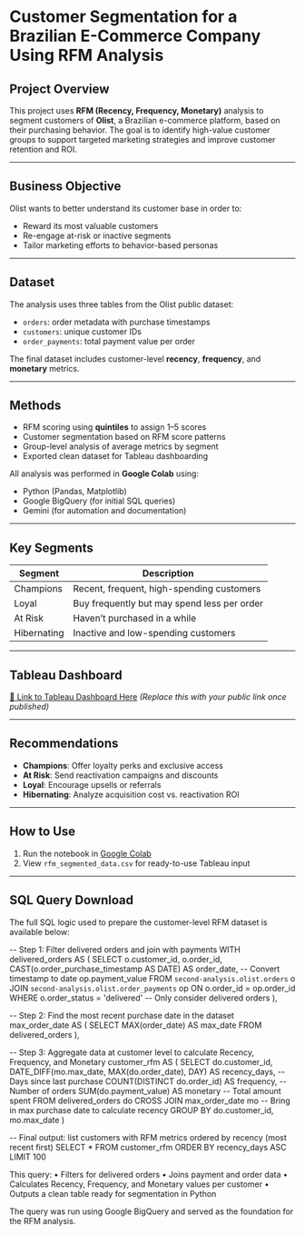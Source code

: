 # Customer Segmentation for a Brazilian E-Commerce Company Using RFM Analysis

## Project Overview

This project uses **RFM (Recency, Frequency, Monetary)** analysis to segment customers of **Olist**, a Brazilian e-commerce platform, based on their purchasing behavior. The goal is to identify high-value customer groups to support targeted marketing strategies and improve customer retention and ROI.

---

## Business Objective

Olist wants to better understand its customer base in order to:
- Reward its most valuable customers
- Re-engage at-risk or inactive segments
- Tailor marketing efforts to behavior-based personas

---

## Dataset

The analysis uses three tables from the Olist public dataset:
- `orders`: order metadata with purchase timestamps
- `customers`: unique customer IDs
- `order_payments`: total payment value per order

The final dataset includes customer-level **recency**, **frequency**, and **monetary** metrics.

---

## Methods

- RFM scoring using **quintiles** to assign 1–5 scores
- Customer segmentation based on RFM score patterns
- Group-level analysis of average metrics by segment
- Exported clean dataset for Tableau dashboarding

All analysis was performed in **Google Colab** using:
- Python (Pandas, Matplotlib)
- Google BigQuery (for initial SQL queries)
- Gemini (for automation and documentation)

---

## Key Segments

| Segment        | Description                                 |
|----------------|---------------------------------------------|
| Champions      | Recent, frequent, high-spending customers   |
| Loyal          | Buy frequently but may spend less per order |
| At Risk        | Haven’t purchased in a while                |
| Hibernating    | Inactive and low-spending customers         |

---

## Tableau Dashboard

[🔗 Link to Tableau Dashboard Here](#) *(Replace this with your public link once published)*

---

## Recommendations

- **Champions**: Offer loyalty perks and exclusive access
- **At Risk**: Send reactivation campaigns and discounts
- **Loyal**: Encourage upsells or referrals
- **Hibernating**: Analyze acquisition cost vs. reactivation ROI

---

## How to Use

1. Run the notebook in [Google Colab](https://colab.research.google.com/)
2. View `rfm_segmented_data.csv` for ready-to-use Tableau input

---

## SQL Query Download

The full SQL logic used to prepare the customer-level RFM dataset is available below:

-- Step 1: Filter delivered orders and join with payments
WITH delivered_orders AS (
  SELECT
    o.customer_id,
    o.order_id,
    CAST(o.order_purchase_timestamp AS DATE) AS order_date,  -- Convert timestamp to date
    op.payment_value
  FROM
    `second-analysis.olist.orders` o
  JOIN
    `second-analysis.olist.order_payments` op
  ON
    o.order_id = op.order_id
  WHERE
    o.order_status = 'delivered'  -- Only consider delivered orders
),

-- Step 2: Find the most recent purchase date in the dataset
max_order_date AS (
  SELECT
    MAX(order_date) AS max_date
  FROM
    delivered_orders
),

-- Step 3: Aggregate data at customer level to calculate Recency, Frequency, and Monetary
customer_rfm AS (
  SELECT
    do.customer_id,
    DATE_DIFF(mo.max_date, MAX(do.order_date), DAY) AS recency_days,  -- Days since last purchase
    COUNT(DISTINCT do.order_id) AS frequency,                        -- Number of orders
    SUM(do.payment_value) AS monetary                                -- Total amount spent
  FROM
    delivered_orders do
  CROSS JOIN
    max_order_date mo  -- Bring in max purchase date to calculate recency
  GROUP BY
    do.customer_id, mo.max_date
)

-- Final output: list customers with RFM metrics ordered by recency (most recent first)
SELECT * FROM customer_rfm
ORDER BY recency_days ASC
LIMIT 100


This query:
•	Filters for delivered orders
•	Joins payment and order data
•	Calculates Recency, Frequency, and Monetary values per customer
•	Outputs a clean table ready for segmentation in Python

The query was run using Google BigQuery and served as the foundation for the RFM analysis.

